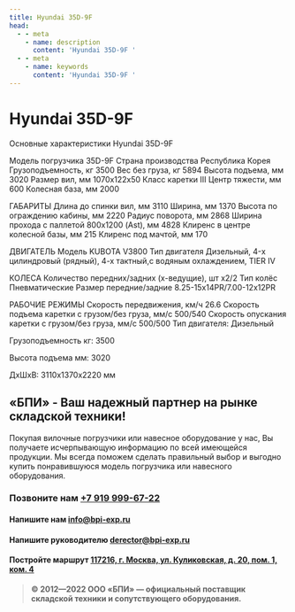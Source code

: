 ```yaml
---
title: Hyundai 35D-9F
head:
  - - meta
    - name: description
      content: 'Hyundai 35D-9F '
  - - meta
    - name: keywords 
      content: 'Hyundai 35D-9F '
---
```


# Hyundai 35D-9F
Основные характеристики Hyundai 35D-9F

Модель погрузчика
35D-9F
Страна производства
Республика Корея
Грузоподъемность, кг
3500
Вес без груза, кг
5894
Высота подъема, мм
3020
Размер вил, мм
1070x122x50
Класс каретки
III
Центр тяжести, мм
600
Колесная база, мм
2000

ГАБАРИТЫ
Длина до спинки вил, мм
3110
Ширина, мм
1370
Высота по ограждению кабины, мм
2220
Радиус поворота, мм
2868
Ширина прохода с паллетой 800х1200 (Ast), мм
4828
Клиренс в центре колесной базы, мм
215
Клиренс под мачтой, мм
170

ДВИГАТЕЛЬ
Модель
KUBOTA V3800
Тип двигателя
Дизельный, 4-x цилиндровый (рядный), 4-х тактный,с водяным охлаждением, TIER IV

КОЛЕСА
Количество передних/задних (х-ведущие), шт
х2/2
Тип колёс
Пневматические
Размер передние/задние
8.25-15x14PR/7.00-12x12PR

РАБОЧИЕ РЕЖИМЫ
Скорость передвижения, км/ч
26.6
Скорость подъема каретки с грузом/без груза, мм/с
500/540
Скорость опускания каретки с грузом/без груза, мм/с
500/500
Тип двигателя: Дизельный

Грузоподъемность кг: 3500

Высота подъема мм: 3020

ДxШxВ: 3110x1370x2220 мм









## «БПИ» - Ваш надежный партнер на рынке складской техники!

Покупая вилочные погрузчики или навесное оборудование у нас, Вы получаете исчерпывающую информацию по всей имеющейся продукции. Мы всегда поможем сделать правильный выбор и выгодно купить понравившуюся модель погрузчика или навесного оборудования.


### Позвоните нам <a href="tel:+79199996722">+7 919 999-67-22</a>

#### Напишите нам <a href="mailto:info@bpi-exp.ru">info@bpi-exp.ru</a>

#### Напишите руководителю <a href="mailto:derector@bpi-exp.ru">derector@bpi-exp.ru</a>

#### Постройте маршрут <a href="https://yandex.ru/maps/213/moscow/?from=api-maps&ll=37.560718%2C55.567506&mode=routes&origin=jsapi_2_1_79&rtext=~55.567988%2C37.560664&rtt=mt&ruri=~&z=19">117216, г. Москва, ул. Куликовская, д. 20, пом. 1, ком. 4</a>

> **© 2012—2022 ООО «БПИ» — официальный поставщик складской техники и сопутствующего оборудования.**
